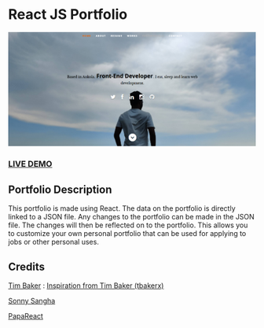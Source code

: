 # React JS Portfolio

![Screenshot](screenshot.png?raw=true "React JS Portfolio Stater Pack ")

### <a href="https://react-portfolio-manthanank.netlify.app/">LIVE DEMO</a>

## Portfolio Description

This portfolio is made using React. The data on the portfolio is directly linked to a JSON file. Any changes to the portfolio can be made in the JSON file. The changes will then be reflected on to the portfolio. This allows you to customize your own personal portfolio that can be used for applying to jobs or other personal uses.
## Credits

<a href="https://github.com/tbakerx">Tim Baker</a> : <a href="https://github.com/tbakerx/react-resume-template/blob/master/README.md">Inspiration from Tim Baker (tbakerx)</a>

<a href="https://github.com/sonnysangha">Sonny Sangha</a>

<a href="https://github.com/PapaReact">PapaReact</a>